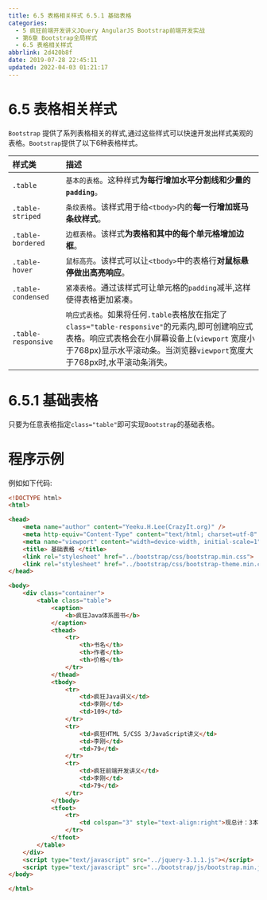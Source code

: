 ```yaml
---
title: 6.5 表格相关样式 6.5.1 基础表格
categories: 
  - 5 疯狂前端开发讲义JQuery AngularJS Bootstrap前端开发实战
  - 第6章 Bootstrap全局样式
  - 6.5 表格相关样式
abbrlink: 2d420b8f
date: 2019-07-28 22:45:11
updated: 2022-04-03 01:21:17
---
```

# 6.5 表格相关样式 #
`Bootstrap` 提供了系列表格相关的样式,通过这些样式可以快速开发出样式美观的表格。`Bootstrap`提供了以下6种表格样式。


|样式类|描述|
|:---|:---|
|`.table`|`基本的表格`。这种样式**为每行增加水平分割线和少量的`padding`**。|
|`.table-striped`|`条纹表格`。该样式用于给`<tbody>`内的**每一行增加斑马条纹样式**。|
|`.table-bordered`|`边框表格`。该样式**为表格和其中的每个单元格增加边框**。|
|`.table-hover`|`鼠标高亮`。该样式可以让`<tbody>`中的表格行**对鼠标悬停做出高亮响应**。|
|`.table-condensed`|`紧凑表格`。通过该样式可让单元格的`padding`减半,这样使得表格更加紧凑。|
|`.table-responsive`|`响应式表格`。如果将任何`.table`表格放在指定了`class="table-responsive"`的元素内,即可创建响应式表格。响应式表格会在小屏幕设备上(`viewport` 宽度小于768px)显示水平滚动条。当浏览器`viewport`宽度大于768px时,水平滚动条消失。|
# 6.5.1 基础表格 #
只要为任意表格指定`class="table"`即可实现`Bootstrap`的基础表格。

# 程序示例 #
例如如下代码:
```html
<!DOCTYPE html>
<html>

<head>
    <meta name="author" content="Yeeku.H.Lee(CrazyIt.org)" />
    <meta http-equiv="Content-Type" content="text/html; charset=utf-8" />
    <meta name="viewport" content="width=device-width, initial-scale=1">
    <title> 基础表格 </title>
    <link rel="stylesheet" href="../bootstrap/css/bootstrap.min.css">
    <link rel="stylesheet" href="../bootstrap/css/bootstrap-theme.min.css">
</head>

<body>
    <div class="container">
        <table class="table">
            <caption>
                <b>疯狂Java体系图书</b>
            </caption>
            <thead>
                <tr>
                    <th>书名</th>
                    <th>作者</th>
                    <th>价格</th>
                </tr>
            </thead>
            <tbody>
                <tr>
                    <td>疯狂Java讲义</td>
                    <td>李刚</td>
                    <td>109</td>
                </tr>
                <tr>
                    <td>疯狂HTML 5/CSS 3/JavaScript讲义</td>
                    <td>李刚</td>
                    <td>79</td>
                </tr>
                <tr>
                    <td>疯狂前端开发讲义</td>
                    <td>李刚</td>
                    <td>79</td>
                </tr>
            </tbody>
            <tfoot>
                <tr>
                    <td colspan="3" style="text-align:right">现总计：3本图书</td>
                </tr>
            </tfoot>
        </table>
    </div>
    <script type="text/javascript" src="../jquery-3.1.1.js"></script>
    <script type="text/javascript" src="../bootstrap/js/bootstrap.min.js"></script>
</body>

</html>
```

